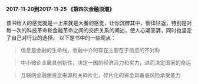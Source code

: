 ####  2017-11-20到2017-11-25 《第四次金融浪潮》

该书给人的感觉就是一上来就是大餐的感觉，让你沉醉其中，徜徉往返，特别是对每一次的科技革命和金融革命之间的交织关系的阐述，使人心潮澎湃，同时也坚定了自己对行业的选择。
以下是书中的一些观点：

> 信息是金融的生命线，金融中介的存在主要在于信息的不对称

> 中小微企业最具创新性，决定一国的经济活力和实力，进而决定国家的命运

> 互联网金融使资金来源相关碎片化，碎片化的资金具备高风险承受能力
